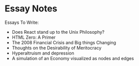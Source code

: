 # Essay Notes

Essays To Write:
- Does React stand up to the Unix Philosophy?
- HTML Zero: A Primer
- The 2008 Financial Crisis and Big things Changing
- Thoughts on the Desirability of Meritocracy
- Hyperaltruism and depression
- A simulation of an Economy visualized as nodes and edges

